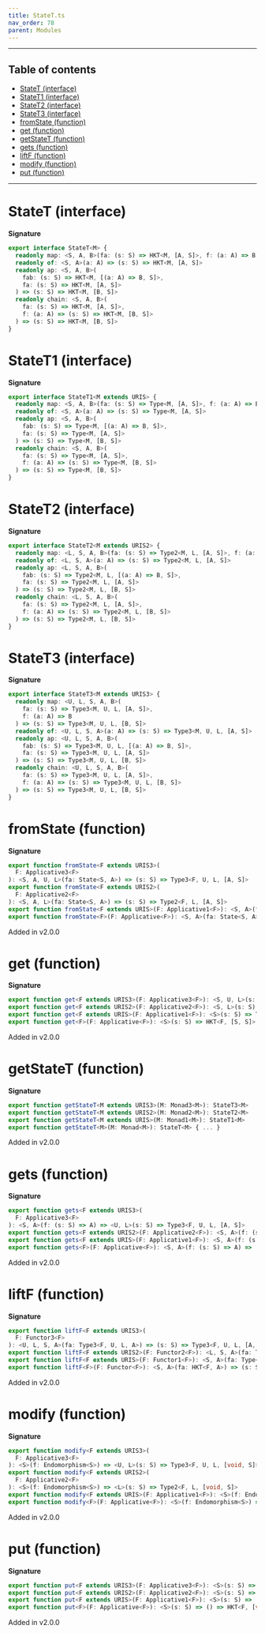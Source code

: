 ```yaml
---
title: StateT.ts
nav_order: 78
parent: Modules
---
```


---

<h2 class="text-delta">Table of contents</h2>

- [StateT (interface)](#statet-interface)
- [StateT1 (interface)](#statet1-interface)
- [StateT2 (interface)](#statet2-interface)
- [StateT3 (interface)](#statet3-interface)
- [fromState (function)](#fromstate-function)
- [get (function)](#get-function)
- [getStateT (function)](#getstatet-function)
- [gets (function)](#gets-function)
- [liftF (function)](#liftf-function)
- [modify (function)](#modify-function)
- [put (function)](#put-function)

---

# StateT (interface)

**Signature**

```ts
export interface StateT<M> {
  readonly map: <S, A, B>(fa: (s: S) => HKT<M, [A, S]>, f: (a: A) => B) => (s: S) => HKT<M, [B, S]>
  readonly of: <S, A>(a: A) => (s: S) => HKT<M, [A, S]>
  readonly ap: <S, A, B>(
    fab: (s: S) => HKT<M, [(a: A) => B, S]>,
    fa: (s: S) => HKT<M, [A, S]>
  ) => (s: S) => HKT<M, [B, S]>
  readonly chain: <S, A, B>(
    fa: (s: S) => HKT<M, [A, S]>,
    f: (a: A) => (s: S) => HKT<M, [B, S]>
  ) => (s: S) => HKT<M, [B, S]>
}
```

# StateT1 (interface)

**Signature**

```ts
export interface StateT1<M extends URIS> {
  readonly map: <S, A, B>(fa: (s: S) => Type<M, [A, S]>, f: (a: A) => B) => (s: S) => Type<M, [B, S]>
  readonly of: <S, A>(a: A) => (s: S) => Type<M, [A, S]>
  readonly ap: <S, A, B>(
    fab: (s: S) => Type<M, [(a: A) => B, S]>,
    fa: (s: S) => Type<M, [A, S]>
  ) => (s: S) => Type<M, [B, S]>
  readonly chain: <S, A, B>(
    fa: (s: S) => Type<M, [A, S]>,
    f: (a: A) => (s: S) => Type<M, [B, S]>
  ) => (s: S) => Type<M, [B, S]>
}
```

# StateT2 (interface)

**Signature**

```ts
export interface StateT2<M extends URIS2> {
  readonly map: <L, S, A, B>(fa: (s: S) => Type2<M, L, [A, S]>, f: (a: A) => B) => (s: S) => Type2<M, L, [B, S]>
  readonly of: <L, S, A>(a: A) => (s: S) => Type2<M, L, [A, S]>
  readonly ap: <L, S, A, B>(
    fab: (s: S) => Type2<M, L, [(a: A) => B, S]>,
    fa: (s: S) => Type2<M, L, [A, S]>
  ) => (s: S) => Type2<M, L, [B, S]>
  readonly chain: <L, S, A, B>(
    fa: (s: S) => Type2<M, L, [A, S]>,
    f: (a: A) => (s: S) => Type2<M, L, [B, S]>
  ) => (s: S) => Type2<M, L, [B, S]>
}
```

# StateT3 (interface)

**Signature**

```ts
export interface StateT3<M extends URIS3> {
  readonly map: <U, L, S, A, B>(
    fa: (s: S) => Type3<M, U, L, [A, S]>,
    f: (a: A) => B
  ) => (s: S) => Type3<M, U, L, [B, S]>
  readonly of: <U, L, S, A>(a: A) => (s: S) => Type3<M, U, L, [A, S]>
  readonly ap: <U, L, S, A, B>(
    fab: (s: S) => Type3<M, U, L, [(a: A) => B, S]>,
    fa: (s: S) => Type3<M, U, L, [A, S]>
  ) => (s: S) => Type3<M, U, L, [B, S]>
  readonly chain: <U, L, S, A, B>(
    fa: (s: S) => Type3<M, U, L, [A, S]>,
    f: (a: A) => (s: S) => Type3<M, U, L, [B, S]>
  ) => (s: S) => Type3<M, U, L, [B, S]>
}
```

# fromState (function)

**Signature**

```ts
export function fromState<F extends URIS3>(
  F: Applicative3<F>
): <S, A, U, L>(fa: State<S, A>) => (s: S) => Type3<F, U, L, [A, S]>
export function fromState<F extends URIS2>(
  F: Applicative2<F>
): <S, A, L>(fa: State<S, A>) => (s: S) => Type2<F, L, [A, S]>
export function fromState<F extends URIS>(F: Applicative1<F>): <S, A>(fa: State<S, A>) => (s: S) => Type<F, [A, S]>
export function fromState<F>(F: Applicative<F>): <S, A>(fa: State<S, A>) => (s: S) => HKT<F, [A, S]> { ... }
```

Added in v2.0.0

# get (function)

**Signature**

```ts
export function get<F extends URIS3>(F: Applicative3<F>): <S, U, L>(s: S) => Type3<F, U, L, [S, S]>
export function get<F extends URIS2>(F: Applicative2<F>): <S, L>(s: S) => Type2<F, L, [S, S]>
export function get<F extends URIS>(F: Applicative1<F>): <S>(s: S) => Type<F, [S, S]>
export function get<F>(F: Applicative<F>): <S>(s: S) => HKT<F, [S, S]> { ... }
```

Added in v2.0.0

# getStateT (function)

**Signature**

```ts
export function getStateT<M extends URIS3>(M: Monad3<M>): StateT3<M>
export function getStateT<M extends URIS2>(M: Monad2<M>): StateT2<M>
export function getStateT<M extends URIS>(M: Monad1<M>): StateT1<M>
export function getStateT<M>(M: Monad<M>): StateT<M> { ... }
```

Added in v2.0.0

# gets (function)

**Signature**

```ts
export function gets<F extends URIS3>(
  F: Applicative3<F>
): <S, A>(f: (s: S) => A) => <U, L>(s: S) => Type3<F, U, L, [A, S]>
export function gets<F extends URIS2>(F: Applicative2<F>): <S, A>(f: (s: S) => A) => <L>(s: S) => Type2<F, L, [A, S]>
export function gets<F extends URIS>(F: Applicative1<F>): <S, A>(f: (s: S) => A) => (s: S) => Type<F, [A, S]>
export function gets<F>(F: Applicative<F>): <S, A>(f: (s: S) => A) => (s: S) => HKT<F, [A, S]> { ... }
```

Added in v2.0.0

# liftF (function)

**Signature**

```ts
export function liftF<F extends URIS3>(
  F: Functor3<F>
): <U, L, S, A>(fa: Type3<F, U, L, A>) => (s: S) => Type3<F, U, L, [A, S]>
export function liftF<F extends URIS2>(F: Functor2<F>): <L, S, A>(fa: Type2<F, L, A>) => (s: S) => Type2<F, L, [A, S]>
export function liftF<F extends URIS>(F: Functor1<F>): <S, A>(fa: Type<F, A>) => (s: S) => Type<F, [A, S]>
export function liftF<F>(F: Functor<F>): <S, A>(fa: HKT<F, A>) => (s: S) => HKT<F, [A, S]> { ... }
```

Added in v2.0.0

# modify (function)

**Signature**

```ts
export function modify<F extends URIS3>(
  F: Applicative3<F>
): <S>(f: Endomorphism<S>) => <U, L>(s: S) => Type3<F, U, L, [void, S]>
export function modify<F extends URIS2>(
  F: Applicative2<F>
): <S>(f: Endomorphism<S>) => <L>(s: S) => Type2<F, L, [void, S]>
export function modify<F extends URIS>(F: Applicative1<F>): <S>(f: Endomorphism<S>) => (s: S) => Type<F, [void, S]>
export function modify<F>(F: Applicative<F>): <S>(f: Endomorphism<S>) => (s: S) => HKT<F, [void, S]> { ... }
```

Added in v2.0.0

# put (function)

**Signature**

```ts
export function put<F extends URIS3>(F: Applicative3<F>): <S>(s: S) => <U, L>() => Type3<F, U, L, [void, S]>
export function put<F extends URIS2>(F: Applicative2<F>): <S>(s: S) => <L>() => Type2<F, L, [void, S]>
export function put<F extends URIS>(F: Applicative1<F>): <S>(s: S) => () => Type<F, [void, S]>
export function put<F>(F: Applicative<F>): <S>(s: S) => () => HKT<F, [void, S]> { ... }
```

Added in v2.0.0
